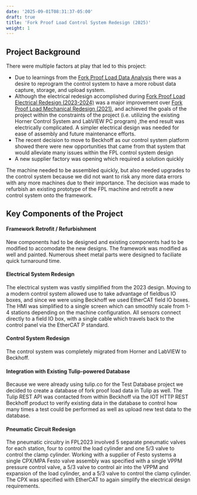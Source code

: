 ```yaml
---
date: '2025-09-01T08:31:37-05:00'
draft: true
title: 'Fork Proof Load Control System Redesign (2025)'
weight: 1
---
```


## Project Background

There were multiple factors at play that led to this project:
* Due to learnings from the [Fork Proof Load Data Analysis](/../portfolio/03-fpldata2024/03-fpldata2024) there was a desire to reprogram the control system to have a more robust data capture, storage, and upload system. 
* Although the electrical redesign accomplished during [Fork Proof Load Electrical Redesign (2023-2024)](/../portfolio/04-fpl2023/04-fpl2023) was a major improvement over [Fork Proof Load Mechanical Redesign (2021)](/../portfolio/07-fpl2021/07-fpl2021), and achieved the goals of the project within the constraints of the project (i.e. utilizing the existing Horner Control System and LabVIEW PC program) ,the end result was electrically complicated. A simpler electrical design was needed for ease of assembly and future maintenance efforts. 
* The recent decision to move to Beckhoff as our control system platform showed there were new opportunities that came from that system that would alleviate many issues within the FPL control system design
* A new supplier factory was opening which required a solution quickly

The machine needed to be assembled quickly, but also needed upgrades to the control system because we did not want to risk any more data errors with any more machines due to their importance. The decision was made to refurbish an existing prototype of the FPL machine and retrofit a new control system onto the framework.

## Key Components of the Project

#### Framework Retrofit / Refurbishment

New components had to be designed and existing components had to be modified to accomodate the new designs. The framework was modified as well and painted. Numerous sheet metal parts were designed to faciliate quick turnaround time. 

#### Electrical System Redesign

The electrical system was vastly simplified from the 2023 design. Moving to a modern control system allowed use to take advantage of fieldbus IO boxes, and since we were using Beckhoff we used EtherCAT field IO boxes. The HMI was simplified to a single screen which can smoothly scale from 1-4 stations depending on the machine configuration. All sensors connect directly to a field IO box, with a single cable which travels back to the control panel via the EtherCAT P standard.

#### Control System Redesign
The control system was completely migrated from Horner and LabVIEW to Beckhoff. 

#### Integration with Existing Tulip-powered Database
Because we were already using tulip.co for the Test Database project we decided to create a database of fork proof load data in Tulip as well. The Tulip REST API was contacted from within Beckhoff via the IOT HTTP REST Beckhoff product to verify existing data in the database to control how many times a test could be performed as well as upload new test data to the database.

#### Pneumatic Circuit Redesign
The pneumatic circuitry in FPL2023 involved 5 separate pneumatic valves for each station, four to control the load cylinder and one 5/3 valve to control the clamp cylinder. Working with a supplier of Festo systems a single CPX/MPA Festo valve assembly was specified with a single VPPM pressure control valve, a 5/3 valve to control air into the VPPM and expansion of the load cylinder, and a 5/3 valve to control the clamp cylinder. The CPX was specified with EtherCAT to again simplify the electrical design requirements. 

